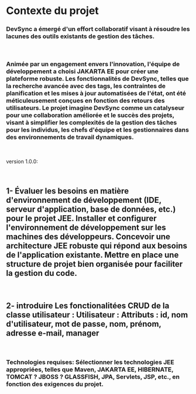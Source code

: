 # Contexte du projet
### DevSync a émergé d'un effort collaboratif visant à résoudre les lacunes des outils existants de gestion des tâches.

​

### Animée par un engagement envers l'innovation, l'équipe de développement a choisi JAKARTA EE pour créer une plateforme robuste. Les fonctionnalités de DevSync, telles que la recherche avancée avec des tags, les contraintes de planification et les mises à jour automatisées de l'état, ont été méticuleusement conçues en fonction des retours des utilisateurs. Le projet imagine DevSync comme un catalyseur pour une collaboration améliorée et le succès des projets, visant à simplifier les complexités de la gestion des tâches pour les individus, les chefs d'équipe et les gestionnaires dans des environnements de travail dynamiques.

​

version 1.0.0:

​

## 1- Évaluer les besoins en matière d'environnement de développement (IDE, serveur d'application, base de données, etc.) pour le projet JEE. Installer et configurer l'environnement de développement sur les machines des développeurs. Concevoir une architecture JEE robuste qui répond aux besoins de l'application existante. Mettre en place une structure de projet bien organisée pour faciliter la gestion du code.

​

## 2- introduire Les fonctionalitées CRUD de la classe utilisateur : Utilisateur : Attributs : id, nom d'utilisateur, mot de passe, nom, prénom, adresse e-mail, manager

​

### Technologies requises: Sélectionner les technologies JEE appropriées, telles que Maven, JAKARTA EE, HIBERNATE, TOMCAT ? JBOSS ? GLASSFISH, JPA, Servlets, JSP, etc., en fonction des exigences du projet.